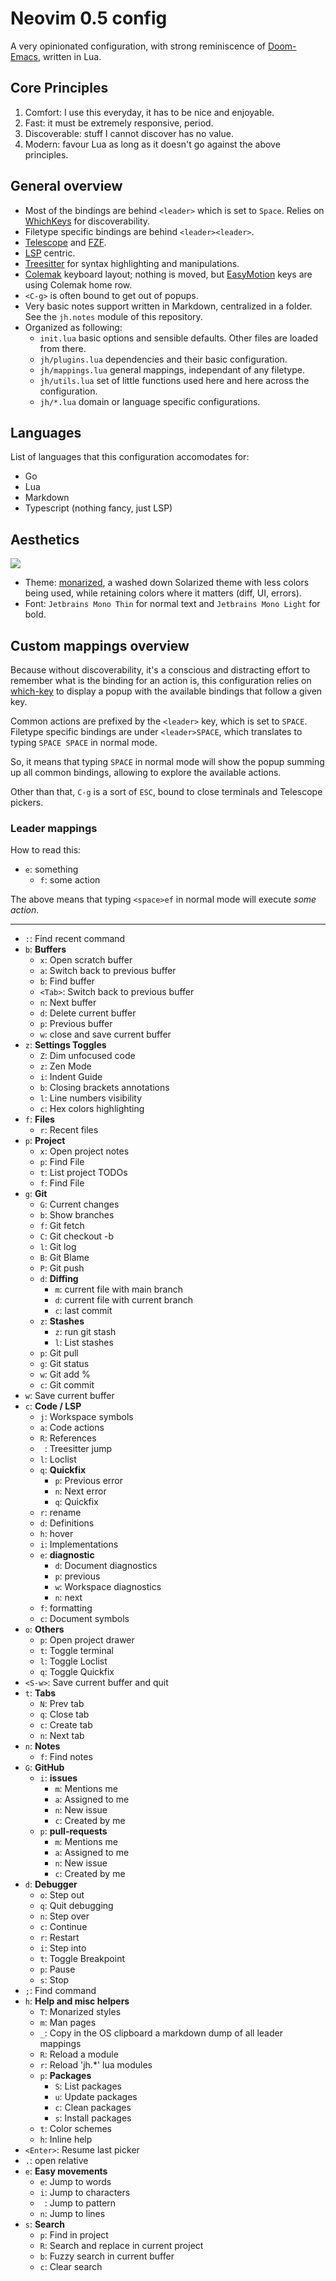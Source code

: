 # Neovim 0.5 config

A very opinionated configuration, with strong reminiscence of [Doom-Emacs](https://github.com/hlissner/doom-emacs), written in Lua.

## Core Principles

1. Comfort: I use this everyday, it has to be nice and enjoyable.
2. Fast: it must be extremely responsive, period.
3. Discoverable: stuff I cannot discover has no value.
4. Modern: favour Lua as long as it doesn't go against the above principles.

## General overview

- Most of the bindings are behind `<leader>` which is set to `Space`. Relies on [WhichKeys](https://github.com/folke/which-key.nvim) for discoverability.
- Filetype specific bindings are behind `<leader><leader>`.
- [Telescope](https://github.com/nvim-telescope/telescope.nvim) and [FZF](https://github.com/junegunn/fzf.vim).
- [LSP](https://microsoft.github.io/language-server-protocol/) centric.
- [Treesitter](https://github.com/tree-sitter/tree-sitter) for syntax highlighting and manipulations.
- [Colemak](https://colemak.com) keyboard layout; nothing is moved, but [EasyMotion](https://github.com/easymotion/vim-easymotion) keys are using Colemak home row.
- `<C-g>` is often bound to get out of popups.
- Very basic notes support written in Markdown, centralized in a folder. See the `jh.notes` module of this repository.
- Organized as following:
  - `init.lua` basic options and sensible defaults. Other files are loaded from there.
  - `jh/plugins.lua` dependencies and their basic configuration.
  - `jh/mappings.lua` general mappings, independant of any filetype.
  - `jh/utils.lua` set of little functions used here and here across the configuration.
  - `jh/*.lua` domain or language specific configurations.

## Languages

List of languages that this configuration accomodates for:

- Go
- Lua
- Markdown 
- Typescript (nothing fancy, just LSP)

## Aesthetics

![](./screenshot.jpg)

- Theme: [monarized](https://github.com/jhchabran/monarized), a washed down Solarized theme with less colors being used, while retaining colors where it matters (diff, UI, errors).
- Font: `Jetbrains Mono Thin` for normal text and `Jetbrains Mono Light` for bold.

## Custom mappings overview

Because without discoverability, it's a conscious and distracting effort to remember what is the binding for an action is, this configuration relies on [which-key](https://github.com/folke/which-key.nvim) to display
a popup with the available bindings that follow a given key. 

Common actions are prefixed by the `<leader>` key, which is set to `SPACE`. Filetype specific bindings are under `<leader>SPACE`, which translates to typing `SPACE SPACE` in normal mode.

So, it means that typing `SPACE` in normal mode will show the popup summing up all common bindings, allowing to explore the available actions.

Other than that, `C-g` is a sort of `ESC`, bound to close terminals and Telescope pickers.

### Leader mappings

How to read this: 

- `e`: something 
  - `f`: some action

The above means that typing `<space>ef` in normal mode will execute _some action_. 

---
  - `:`: Find recent command
  - `b`: **Buffers**
    - `x`: Open scratch buffer
    - `a`: Switch back to previous buffer
    - `b`: Find buffer
    - `<Tab>`: Switch back to previous buffer
    - `n`: Next buffer
    - `d`: Delete current buffer
    - `p`: Previous buffer
    - `w`: close and save current buffer
  - `z`: **Settings Toggles**
    - `Z`: Dim unfocused code
    - `z`: Zen Mode
    - `i`: Indent Guide
    - `b`: Closing brackets annotations
    - `l`: Line numbers visibility
    - `c`: Hex colors highlighting
  - `f`: **Files**
    - `r`: Recent files
  - `p`: **Project**
    - `x`: Open project notes
    - `p`: Find File
    - `t`: List project TODOs
    - `f`: Find File
  - `g`: **Git**
    - `G`: Current changes
    - `b`: Show branches
    - `f`: Git fetch
    - `C`: Git checkout -b
    - `l`: Git log
    - `B`: Git Blame
    - `P`: Git push
    - `d`: **Diffing**
      - `m`: current file with main branch
      - `d`: current file with current branch
      - `c`: last commit
    - `z`: **Stashes**
      - `z`: run git stash
      - `l`: List stashes
    - `p`: Git pull
    - `g`: Git status
    - `w`: Git add %
    - `c`: Git commit
  - `w`: Save current buffer
  - `c`: **Code / LSP**
    - `j`: Workspace symbols
    - `a`: Code actions
    - `R`: References
    - ` `: Treesitter jump
    - `l`: Loclist
    - `q`: **Quickfix**
      - `p`: Previous error
      - `n`: Next error
      - `q`: Quickfix
    - `r`: rename
    - `d`: Definitions
    - `h`: hover
    - `i`: Implementations
    - `e`: **diagnostic**
      - `d`: Document diagnostics
      - `p`: previous
      - `w`: Workspace diagnostics
      - `n`: next
    - `f`: formatting
    - `c`: Document symbols
  - `o`: **Others**
    - `p`: Open project drawer
    - `t`: Toggle terminal
    - `l`: Toggle Loclist
    - `q`: Toggle Quickfix
  - `<S-w>`: Save current buffer and quit
  - `t`: **Tabs**
    - `N`: Prev tab
    - `q`: Close tab
    - `c`: Create tab
    - `n`: Next tab
  - `n`: **Notes**
    - `f`: Find notes
  - `G`: **GitHub**
    - `i`: **issues**
      - `m`: Mentions me
      - `a`: Assigned to me
      - `n`: New issue
      - `c`: Created by me
    - `p`: **pull-requests**
      - `m`: Mentions me
      - `a`: Assigned to me
      - `n`: New issue
      - `c`: Created by me
  - `d`: **Debugger**
    - `o`: Step out
    - `q`: Quit debugging
    - `n`: Step over
    - `c`: Continue
    - `r`: Restart
    - `i`: Step into
    - `t`: Toggle Breakpoint
    - `p`: Pause
    - `s`: Stop
  - `;`: Find command
  - `h`: **Help and misc helpers**
    - `T`: Monarized styles
    - `m`: Man pages
    - `_`: Copy in the OS clipboard a markdown dump of all leader mappings
    - `R`: Reload a module
    - `r`: Reload 'jh.*' lua modules
    - `p`: **Packages**
      - `S`: List packages
      - `u`: Update packages
      - `c`: Clean packages
      - `s`: Install packages
    - `t`: Color schemes
    - `h`: Inline help
  - `<Enter>`: Resume last picker
  - `.`: open relative
  - `e`: **Easy movements**
    - `e`: Jump to words
    - `i`: Jump to characters
    - ` `: Jump to pattern
    - `n`: Jump to lines
  - `s`: **Search**
    - `p`: Find in project
    - `R`: Search and replace in current project
    - `b`: Fuzzy search in current buffer
    - `c`: Clear search
```
